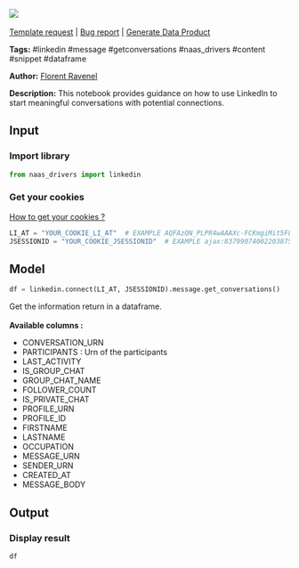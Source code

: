 <a href="https://app.naas.ai/user-redirect/naas/downloader?url=https://raw.githubusercontent.com/jupyter-naas/awesome-notebooks/master/LinkedIn/LinkedIn_Get_conversations.ipynb" target="_parent"><img src="https://naasai-public.s3.eu-west-3.amazonaws.com/open_in_naas.svg"/></a><br><br><a href="https://github.com/jupyter-naas/awesome-notebooks/issues/new?assignees=&labels=&template=template-request.md&title=Tool+-+Action+of+the+notebook+">Template request</a> | <a href="https://github.com/jupyter-naas/awesome-notebooks/issues/new?assignees=&labels=bug&template=bug_report.md&title=LinkedIn+-+Get+conversations:+Error+short+description">Bug report</a> | <a href="https://app.naas.ai/user-redirect/naas/downloader?url=https://raw.githubusercontent.com/jupyter-naas/awesome-notebooks/master/Naas/Naas_Start_data_product.ipynb" target="_parent">Generate Data Product</a>

**Tags:** #linkedin #message #getconversations #naas_drivers #content #snippet #dataframe

**Author:** [Florent Ravenel](https://www.linkedin.com/in/florent-ravenel/)

**Description:** This notebook provides guidance on how to use LinkedIn to start meaningful conversations with potential connections.

## Input

### Import library


```python
from naas_drivers import linkedin
```

### Get your cookies
<a href='https://www.notion.so/LinkedIn-driver-Get-your-cookies-d20a8e7e508e42af8a5b52e33f3dba75'>How to get your cookies ?</a>


```python
LI_AT = "YOUR_COOKIE_LI_AT"  # EXAMPLE AQFAzQN_PLPR4wAAAXc-FCKmgiMit5FLdY1af3-2
JSESSIONID = "YOUR_COOKIE_JSESSIONID"  # EXAMPLE ajax:8379907400220387585
```

## Model


```python
df = linkedin.connect(LI_AT, JSESSIONID).message.get_conversations()
```

Get the information return in a dataframe.<br><br>
**Available columns :**
- CONVERSATION_URN
- PARTICIPANTS : Urn of the participants
- LAST_ACTIVITY
- IS_GROUP_CHAT
- GROUP_CHAT_NAME
- FOLLOWER_COUNT
- IS_PRIVATE_CHAT
- PROFILE_URN
- PROFILE_ID
- FIRSTNAME
- LASTNAME
- OCCUPATION
- MESSAGE_URN
- SENDER_URN
- CREATED_AT
- MESSAGE_BODY

## Output

### Display result


```python
df
```
